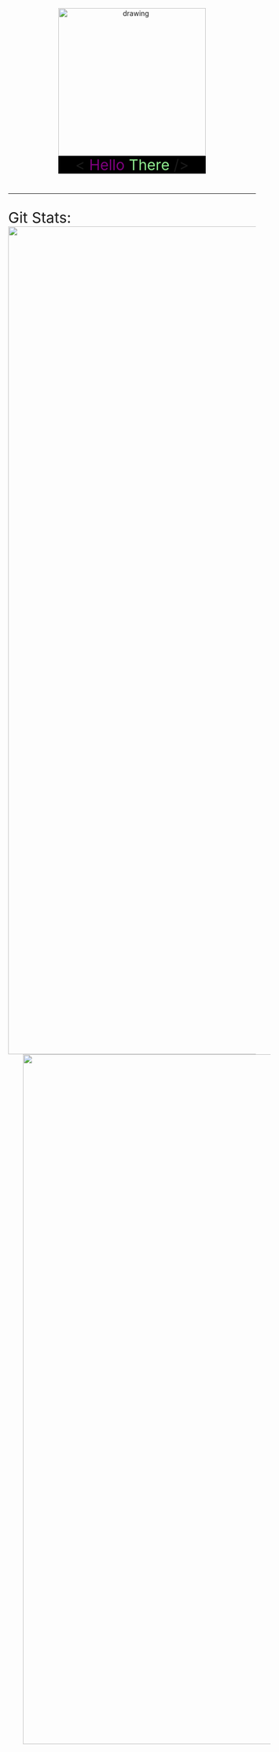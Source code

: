 
<div align="middle" style="margin-top:40px;margin-bottom:40px">

<img src="https://user-images.githubusercontent.com/44529322/150197845-e0426d84-b594-4c9f-aad3-eed20d8c4d85.png" alt="drawing" width="300"/>

<figcaption style="background-color:black;text-align:center; width:300px">
    <font style="font-size:30px">&lt; <font style="color:purple">Hello</font> <font style="color:lightgreen">There</font> /&gt;
    </font>
</figcaption>

</div>

<hr>

<div class="block" style="margin-top:30px;margin-bottom:40px">
    <lable style="font-size:30px"> Git Stats: </lable>
    <div>
        <a>
            <img style="width:42vh" align="left" src="https://github-readme-stats.vercel.app/api?username=s0umitra&count_private=true&show_icons=true&title_color=ffffff&text_color=c9cacc&icon_color=2bbc8a&bg_color=1d1f21" />
        </a>
        <a>
            <img style="width:35vh;margin-left:30px" src="https://github-readme-stats.vercel.app/api/top-langs/?username=s0umitra&layout=compact&title_color=ffffff&text_color=c9cacc&icon_color=2bbc8a&bg_color=1d1f21" />
        </a>
    </div>
</div>

